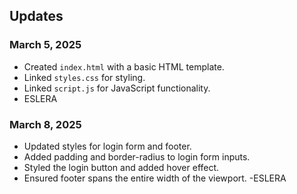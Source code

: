 ## Updates

### March 5, 2025
- Created `index.html` with a basic HTML template.
- Linked `styles.css` for styling.
- Linked `script.js` for JavaScript functionality.
- ESLERA

### March 8, 2025
- Updated styles for login form and footer.
- Added padding and border-radius to login form inputs.
- Styled the login button and added hover effect.
- Ensured footer spans the entire width of the viewport.
-ESLERA